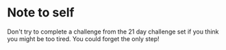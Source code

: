 # Note to self #

Don't try to complete a challenge from the 21 day challenge set if you think you might be too tired. You could forget the only step!
